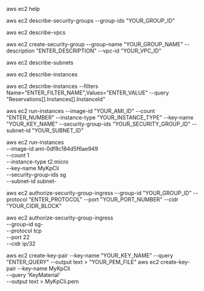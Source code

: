 

aws ec2 help

aws ec2 describe-security-groups --group-ids "YOUR_GROUP_ID"

aws ec2 describe-vpcs

aws ec2 create-security-group --group-name "YOUR_GROUP_NAME" --description "ENTER_DESCRIPTION" --vpc-id "YOUR_VPC_ID"

aws ec2 describe-subnets

aws ec2 describe-instances

aws ec2 describe-instances --filters Name="ENTER_FILTER_NAME",Values="ENTER_VALUE" --query "Reservations[].Instances[].InstanceId"

aws ec2 run-instances --image-id "YOUR_AMI_ID" --count "ENTER_NUMBER" --instance-type "YOUR_INSTANCE_TYPE" --key-name "YOUR_KEY_NAME" --security-group-ids "YOUR_SECURITY_GROUP_ID" --subnet-id "YOUR_SUBNET_ID"

aws ec2 run-instances \
--image-id ami-0df8c184d5f6ae949 \
--count 1 \
--instance-type t2.micro \
--key-name MyKpCli \
--security-group-ids sg \
--subnet-id subnet-

aws ec2 authorize-security-group-ingress --group-id "YOUR_GROUP_ID" --protocol "ENTER_PROTOCOL" --port "YOUR_PORT_NUMBER" --cidr "YOUR_CIDR_BLOCK"

aws ec2 authorize-security-group-ingress \
--group-id sg- \
--protocol tcp \
--port 22 \
--cidr ip/32

aws ec2 create-key-pair --key-name "YOUR_KEY_NAME" --query "ENTER_QUERY" --output text > "YOUR_PEM_FILE"
aws ec2 create-key-pair --key-name MyKpCli \
--query 'KeyMaterial' \
--output text > MyKpCli.pem

